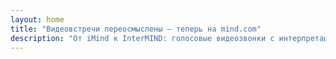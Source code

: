 ```yaml
---
layout: home
title: "Видеовстречи переосмыслены — теперь на mind.com"
description: "От iMind к InterMIND: голосовые видеозвонки с интерпретацией на основе ИИ в реальном времени."
---
```


<HeroSection
  title="Видеовстречи переосмыслены <br>— теперь на **mind.com**"
  text="От iMind к InterMIND: голосовые видеозвонки с переводом речи в реальном времени.">
<NavButton buttonLabel="Узнать больше" buttonClass="brand" to="/" />
<NavButton buttonLabel="Ассистент" buttonClass="alt" to="/chat" eventName="chat_assistant" />
</HeroSection>

<br>
<VideoPlayer src="/promo/demo-en-mx.mp4" />